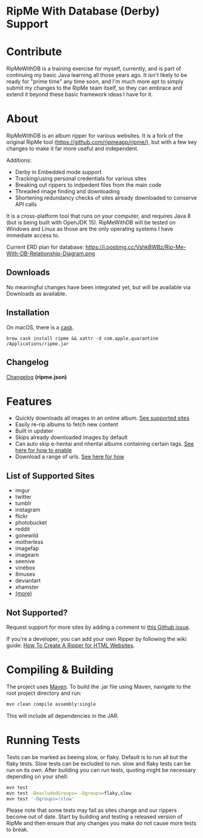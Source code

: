 # RipMe With Database (Derby) Support

# Contribute

RipMeWithDB is a training exercise for myself, currently, and is part of continuing my basic Java learning all those years ago. It isn't likely to be ready for "prime time" any time soon, and I'm much more apt to simply submit my changes to the RipMe team itself, so they can embrace and extend it beyond these basic framework ideas I have for it.

# About

RipMeWithDB is an album ripper for various websites. It is a fork of the original RipMe tool (https://github.com/ripmeapp/ripme/), but with a few key changes to make it far more useful and independent.

Additions:
- Derby in Embedded mode support
- Tracking/using personal credentials for various sites
- Breaking out rippers to indpedent files from the main code
- Threaded image finding and downloading
- Shortening redundancy checks of sites already downloaded to conserve API calls

It is a cross-platform tool that runs on your computer, and requires Java 8 (but is being built with OpenJDK 15). RipMeWithDB will be tested on Windows and Linux as those are the only operating systems I have immediate access to. 

Current ERD plan for database:
https://i.postimg.cc/VshkBWBz/Rip-Me-With-DB-Relationship-Diagram.png

## Downloads

No meaningful changes have been integrated yet, but will be available via Downloads as available.

## Installation

On macOS, there is a [cask](https://github.com/Homebrew/homebrew-cask/blob/master/Casks/ripme.rb).
```
brew cask install ripme && xattr -d com.apple.quarantine /Applications/ripme.jar
```

## Changelog

[Changelog](https://github.com/ripmeapp/ripme/blob/master/ripme.json) **(ripme.json)**

# Features

* Quickly downloads all images in an online album. [See supported sites](https://github.com/ripmeapp/ripme/wiki/Supported-Sites)
* Easily re-rip albums to fetch new content
* Built in updater
* Skips already downloaded images by default
* Can auto skip e-hentai and nhentai albums containing certain tags. [See here for how to enable](https://github.com/RipMeApp/ripme/wiki/Config-options#nhentaiblacklisttags)
* Download a range of urls. [See here for how](https://github.com/RipMeApp/ripme/wiki/How-To-Run-RipMe#downloading-a-url-range)

## List of Supported Sites

* imgur
* twitter
* tumblr
* instagram
* flickr
* photobucket
* reddit
* gonewild
* motherless
* imagefap
* imagearn
* seenive
* vinebox
* 8muses
* deviantart
* xhamster
* [(more)](https://github.com/ripmeapp/ripme/wiki/Supported-Sites)

## Not Supported?

Request support for more sites by adding a comment to [this Github issue](https://github.com/RipMeApp/ripme/issues/38).

If you're a developer, you can add your own Ripper by following the wiki guide:
[How To Create A Ripper for HTML Websites](https://github.com/ripmeapp/ripme/wiki/How-To-Create-A-Ripper-for-HTML-websites).

# Compiling & Building

The project uses [Maven](http://maven.apache.org/).
To build the .jar file using Maven, navigate to the root project directory and run:

```bash
mvn clean compile assembly:single
```

This will include all dependencies in the JAR.

# Running Tests

Tests can be marked as beeing slow, or flaky. Default is to run all but the flaky tests. Slow tests can be excluded to
run. slow and flaky tests can be run on its own. After building you can run tests, quoting might be necessary depending
on your shell:

```bash
mvn test
mvn test -DexcludedGroups= -Dgroups=flaky,slow
mvn test '-Dgroups=!slow'
```

Please note that some tests may fail as sites change and our rippers become out of date.
Start by building and testing a released version of RipMe
and then ensure that any changes you make do not cause more tests to break.
